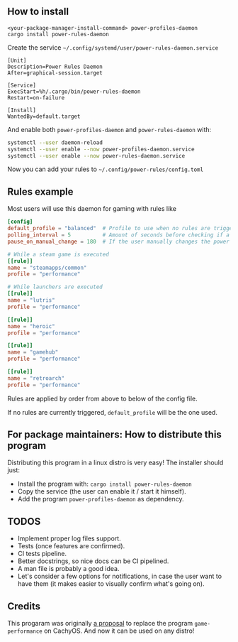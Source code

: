 ## How to install

```
<your-package-manager-install-command> power-profiles-daemon
cargo install power-rules-daemon
```

Create the service `~/.config/systemd/user/power-rules-daemon.service`

```
[Unit]
Description=Power Rules Daemon
After=graphical-session.target

[Service]
ExecStart=%h/.cargo/bin/power-rules-daemon
Restart=on-failure

[Install]
WantedBy=default.target
```

And enable both `power-profiles-daemon` and `power-rules-daemon` with:

```sh
systemctl --user daemon-reload
systemctl --user enable --now power-profiles-daemon.service
systemctl --user enable --now power-rules-daemon.service
```

Now you can add your rules to `~/.config/power-rules/config.toml`

## Rules example
Most users will use this daemon for gaming with rules like

```toml
[config]
default_profile = "balanced"  # Profile to use when no rules are triggered atm.
polling_interval = 5          # Amount of seconds before checking if a rule is triggered.
pause_on_manual_change = 180  # If the user manually changes the power profile (through the desktop environment gui, for example), the daemon is paused for n minutes.

# While a steam game is executed
[[rule]]
name = "steamapps/common"
profile = "performance"

# While launchers are executed
[[rule]]
name = "lutris"
profile = "performance"

[[rule]]
name = "heroic"
profile = "performance"

[[rule]]
name = "gamehub"
profile = "performance"

[[rule]]
name = "retroarch"
profile = "performance"
```

Rules are applied by order from above to below of the config file.

If no rules are currently triggered, `default_profile` will be the one used.

## For package maintainers: How to distribute this program
Distributing this program in a linux distro is very easy! The installer should just:

- Install the program with: `cargo install power-rules-daemon`
- Copy the service (the user can enable it / start it himself).
- Add the program `power-profiles-daemon` as dependency.

## TODOS
- Implement proper log files support.
- Tests (once features are confirmed).
- CI tests pipeline.
- Better docstrings, so nice docs can be CI pipelined.
- A man file is probably a good idea.
- Let's consider a few options for notifications, in case the user want to have them (it makes easier to visually confirm what's going on).

## Credits
This progaram was originally [a proposal](https://github.com/CachyOS/CachyOS-Settings/pull/157) to replace the program `game-performance` on CachyOS. And now it can be used on any distro!

